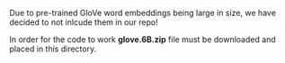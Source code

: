 Due to pre-trained GloVe word embeddings being large in size, we have decided to not inlcude them in our repo!

In order for the code to work __glove.6B.zip__ file must be downloaded and placed in this directory.
